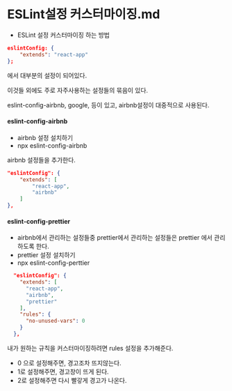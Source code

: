 # ESLint설정 커스터마이징.md
- ESLint 설정 커스터마이징 하는 방법

```json
eslintConfig: {
    "extends": "react-app"
};
```
에서 대부분의 설정이 되어있다.

이것들 외에도 주로 자주사용하는 설정들의 묶음이 있다.

eslint-config-airbnb, google, 등이 있고, airbnb설정이 대중적으로 사용된다.

#### eslint-config-airbnb
- airbnb 설정 설치하기
- npx eslint-config-airbnb

airbnb 설정들을 추가한다.
```json
"eslintConfig": {
    "extends": [
        "react-app",
        "airbnb"
    ]
},
```

#### eslint-config-prettier
- airbnb에서 관리하는 설정들중 prettier에서 관리하는 설정들은 prettier 에서 관리하도록 한다.
- prettier 설정 설치하기
- npx eslint-config-perttier

```json
  "eslintConfig": {
    "extends": [
      "react-app",
      "airbnb",
      "prettier"
    ],
    "rules": {
      "no-unused-vars": 0
    }
  },
```

내가 원하는 규칙을 커스터마이징하려면 rules 설정을 추가해준다.
- 0 으로 설정해주면, 경고조차 뜨지않는다.
- 1로 설정해주면, 경고창이 뜨게 된다.
- 2로 설정해주면 다시 빨갛게 경고가 나온다.